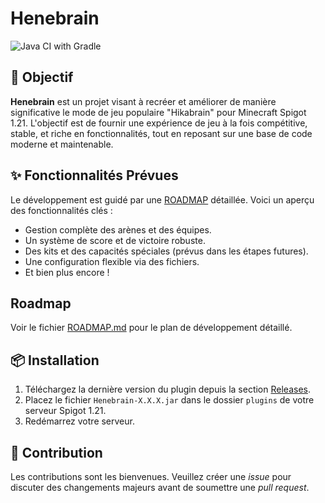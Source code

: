 # Henebrain

![Java CI with Gradle](https://github.com/GordoxGit/Hikabrain/actions/workflows/build.yml/badge.svg)

## 🎯 Objectif

**Henebrain** est un projet visant à recréer et améliorer de manière significative le mode de jeu populaire "Hikabrain" pour Minecraft Spigot 1.21. L'objectif est de fournir une expérience de jeu à la fois compétitive, stable, et riche en fonctionnalités, tout en reposant sur une base de code moderne et maintenable.

## ✨ Fonctionnalités Prévues

Le développement est guidé par une [ROADMAP](#-roadmap) détaillée. Voici un aperçu des fonctionnalités clés :

* Gestion complète des arènes et des équipes.
* Un système de score et de victoire robuste.
* Des kits et des capacités spéciales (prévus dans les étapes futures).
* Une configuration flexible via des fichiers.
* Et bien plus encore !

##  Roadmap

Voir le fichier [ROADMAP.md](ROADMAP.md) pour le plan de développement détaillé.

## 📦 Installation

1.  Téléchargez la dernière version du plugin depuis la section [Releases](https://github.com/GordoxGit/Hikabrain/releases).
2.  Placez le fichier `Henebrain-X.X.X.jar` dans le dossier `plugins` de votre serveur Spigot 1.21.
3.  Redémarrez votre serveur.

## 🤝 Contribution

Les contributions sont les bienvenues. Veuillez créer une *issue* pour discuter des changements majeurs avant de soumettre une *pull request*.
